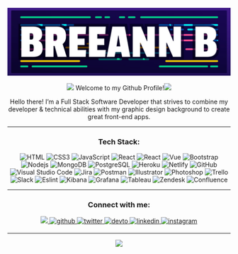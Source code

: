 <!-- <!--
**breeannb/breeannb** is a ✨ _special_ ✨ repository because its `README.md` (this file) appears on your GitHub profile. -->

![Mountain](breeann.jpg)

<div align="center">
    <p>
        <img src="https://emojis.slackmojis.com/emojis/images/1563480763/5999/meow_party.gif?1563480763" width="20"/> Welcome to my Github Profile!<img src="https://emojis.slackmojis.com/emojis/images/1531849353/4244/blob-octopus.gif?1531849353" width="30"> 
    </p>
</div>

<div align="center">
    <p>Hello there! I’m a Full Stack Software Developer that strives to combine my developer & technical abilities with my graphic design background to create great front-end apps.</p>  
</div>

------------
<div align="center">
<h3>Tech Stack:</h3>

![HTML](https://img.shields.io/badge/-HTML5-FF0202?style=flat-square&logo=HTML5&logoColor=white)
![CSS3](https://img.shields.io/badge/-CSS3-FF0202?style=flat-square&logo=css3&logoColor=white)
![JavaScript](https://img.shields.io/badge/-JavaScript-FF3402?style=flat-square&logo=javascript&logoColor=white)
![React](https://img.shields.io/badge/-React-FF3402?style=flat-square&logo=react&logoColor=white)
![React](https://img.shields.io/badge/-Redux-FF5E02?style=flat-square&logo=redux&logoColor=white)
![Vue](https://img.shields.io/badge/-Vue-FF7102?style=flat-square&logo=vue.js&logoColor=white)
![Bootstrap](https://img.shields.io/badge/-Bootstrap-FFC202?style=flat-square&logo=bootstrap&logoColor=white)
![Nodejs](https://img.shields.io/badge/-Nodejs-FFA302?style=flat-square&logo=Node.js&logoColor=white)
![MongoDB](https://img.shields.io/badge/-MongoDB-FFDD02?style=flat-square&logo=mongodb&logoColor=white)
![PostgreSQL](https://img.shields.io/badge/-PostgreSQL-FFF002?style=flat-square&logo=postgresql&logoColor=white)
![Heroku](https://img.shields.io/badge/-Heroku-E0FF02?style=flat-square&logo=heroku&logoColor=white)
![Netlify](https://img.shields.io/badge/-Netlify-C2FF02?style=flat-square&logo=netlify&logoColor=white)
![GitHub](https://img.shields.io/badge/-GitHub-1CD609?style=flat-square&logo=github&logoColor=white)
![Visual Studio Code](https://img.shields.io/badge/-Visual%20Studio%20Code-41CD21?style=flat-square&logo=Visual%20Studio%20Code&logoColor=white)
![Jira](https://img.shields.io/badge/-Jira-21D692?style=flat-square&logo=jira&logoColor=white)
![Postman](https://img.shields.io/badge/-Postman-1FC486?style=flat-square&logo=postman&logoColor=white)
![Illustrator](https://img.shields.io/badge/-Illustrator-02D9FF?style=flat-square&logo=adobe-illustrator&logoColor=white)
![Photoshop](https://img.shields.io/badge/-Photoshop-0253FF?style=flat-square&logo=adobe-photoshop&logoColor=white)
![Trello](https://img.shields.io/badge/-Trello-0206FF?style=flat-square&logo=Trello&logoColor=white)
![Slack](https://img.shields.io/badge/-Slack-3402FF?style=flat-square&logo=Slack&logoColor=white)
![Eslint](https://img.shields.io/badge/-ESLint-5302FF?style=flat-square&logo=ESLint&logoColor=white)
![Kibana](https://img.shields.io/badge/-Kibana-8C02FF?style=flat-square&logo=kibana&logoColor=white)
![Grafana](https://img.shields.io/badge/-Grafana-A702FF?style=flat-square&logo=grafana&logoColor=white)
![Tableau](https://img.shields.io/badge/-Tableau-DD02FF?style=flat-square&logo=tableau&logoColor=white)
![Zendesk](https://img.shields.io/badge/-Zendesk-FF02FB?style=flat-square&logo=zendesk&logoColor=white)
![Confluence](https://img.shields.io/badge/-Confluence-FF0288?style=flat-square&logo=confluence&logoColor=white)

</div>

------------

<div align="center">
<h3>Connect with me:</h3>
    <a href="mailto:bolinskybm10@gmail.com?subject=[GitHub]%20🔥%20Profile%20Contact&body=Dear%20Breeann,">
        <img src="https://img.shields.io/badge/e‑mail-D14836.svg?style=for-the-badge&logo=GMail&logoColor=white"/>
    </a>
    <a href="https://github.com/breeannb" target="_blank">
        <img src=https://img.shields.io/badge/github-%2324292e.svg?&style=for-the-badge&logo=github&logoColor=white alt=github style="margin-bottom: 5px;" />
    </a>
    <a href="https://twitter.com/breeann_bee" target="_blank">
        <img src=https://img.shields.io/badge/twitter-%2300acee.svg?&style=for-the-badge&logo=twitter&logoColor=white alt=twitter style="margin-bottom: 5px;" />
    </a>
    <a href="https://dev.to/breeann_bee" target="_blank">
        <img src=https://img.shields.io/badge/dev.to-%2308090A.svg?&style=for-the-badge&logo=dev.to&logoColor=white alt=devto style="margin-bottom: 5px;" />
    </a>
    <a href="https://www.linkedin.com/in/breeannbolinsky/" target="_blank">
        <img src=https://img.shields.io/badge/linkedin-%231E77B5.svg?&style=for-the-badge&logo=linkedin&logoColor=white alt=linkedin style="margin-bottom: 5px;" />
    </a>
    <a href="https://www.instagram.com/breeann_bolinsky/" target="_blank">
        <img src=https://img.shields.io/badge/instagram-%23000000.svg?&style=for-the-badge&logo=instagram&logoColor=white alt=instagram style="margin-bottom: 5px;" />
    </a>  
</div>
</p>

------------
<div align="center">
    <a href="https://www.youtube.com/watch?v=RySHDUU2juM&list=RDRySHDUU2juM&start_radio=1">
        <img align="" height="137px" src="https://github-readme-stats.vercel.app/api/top-langs/?username=breeannb&hide_title=true&hide_border=true&layout=compact&bg_color=0,73FA79,73FDFF,D783FF&theme=graywhite" />
    </a>
</div>
